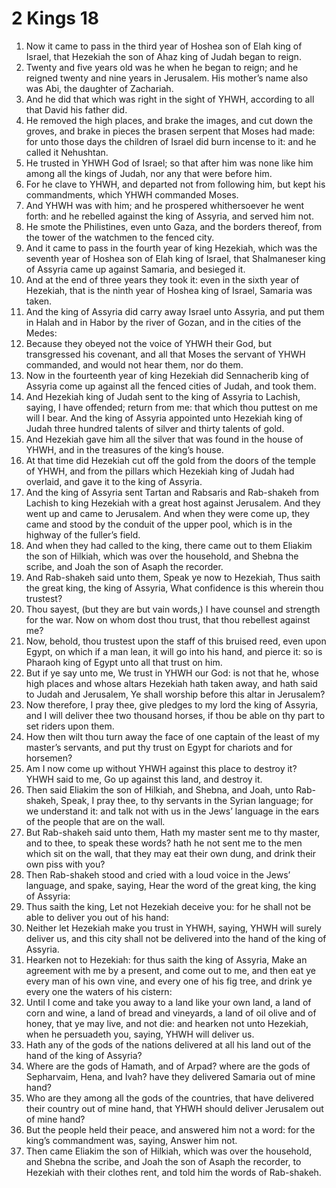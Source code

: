 ﻿# 2 Kings 18
1. Now it came to pass in the third year of Hoshea son of Elah king of Israel, that Hezekiah the son of Ahaz king of Judah began to reign. 
2. Twenty and five years old was he when he began to reign; and he reigned twenty and nine years in Jerusalem. His mother’s name also was Abi, the daughter of Zachariah. 
3. And he did that which was right in the sight of YHWH, according to all that David his father did. 
4.  He removed the high places, and brake the images, and cut down the groves, and brake in pieces the brasen serpent that Moses had made: for unto those days the children of Israel did burn incense to it: and he called it Nehushtan. 
5. He trusted in YHWH God of Israel; so that after him was none like him among all the kings of Judah, nor any that were before him. 
6. For he clave to YHWH, and departed not from following him, but kept his commandments, which YHWH commanded Moses. 
7. And YHWH was with him; and he prospered whithersoever he went forth: and he rebelled against the king of Assyria, and served him not. 
8. He smote the Philistines, even unto Gaza, and the borders thereof, from the tower of the watchmen to the fenced city. 
9.  And it came to pass in the fourth year of king Hezekiah, which was the seventh year of Hoshea son of Elah king of Israel, that Shalmaneser king of Assyria came up against Samaria, and besieged it. 
10. And at the end of three years they took it: even in the sixth year of Hezekiah, that is the ninth year of Hoshea king of Israel, Samaria was taken. 
11. And the king of Assyria did carry away Israel unto Assyria, and put them in Halah and in Habor by the river of Gozan, and in the cities of the Medes: 
12. Because they obeyed not the voice of YHWH their God, but transgressed his covenant, and all that Moses the servant of YHWH commanded, and would not hear them, nor do them. 
13.  Now in the fourteenth year of king Hezekiah did Sennacherib king of Assyria come up against all the fenced cities of Judah, and took them. 
14. And Hezekiah king of Judah sent to the king of Assyria to Lachish, saying, I have offended; return from me: that which thou puttest on me will I bear. And the king of Assyria appointed unto Hezekiah king of Judah three hundred talents of silver and thirty talents of gold. 
15. And Hezekiah gave him all the silver that was found in the house of YHWH, and in the treasures of the king’s house. 
16. At that time did Hezekiah cut off the gold from the doors of the temple of YHWH, and from the pillars which Hezekiah king of Judah had overlaid, and gave it to the king of Assyria. 
17.  And the king of Assyria sent Tartan and Rabsaris and Rab-shakeh from Lachish to king Hezekiah with a great host against Jerusalem. And they went up and came to Jerusalem. And when they were come up, they came and stood by the conduit of the upper pool, which is in the highway of the fuller’s field. 
18. And when they had called to the king, there came out to them Eliakim the son of Hilkiah, which was over the household, and Shebna the scribe, and Joah the son of Asaph the recorder. 
19. And Rab-shakeh said unto them, Speak ye now to Hezekiah, Thus saith the great king, the king of Assyria, What confidence is this wherein thou trustest? 
20. Thou sayest, (but they are but vain words,) I have counsel and strength for the war. Now on whom dost thou trust, that thou rebellest against me? 
21. Now, behold, thou trustest upon the staff of this bruised reed, even upon Egypt, on which if a man lean, it will go into his hand, and pierce it: so is Pharaoh king of Egypt unto all that trust on him. 
22. But if ye say unto me, We trust in YHWH our God: is not that he, whose high places and whose altars Hezekiah hath taken away, and hath said to Judah and Jerusalem, Ye shall worship before this altar in Jerusalem? 
23. Now therefore, I pray thee, give pledges to my lord the king of Assyria, and I will deliver thee two thousand horses, if thou be able on thy part to set riders upon them. 
24. How then wilt thou turn away the face of one captain of the least of my master’s servants, and put thy trust on Egypt for chariots and for horsemen? 
25. Am I now come up without YHWH against this place to destroy it? YHWH said to me, Go up against this land, and destroy it. 
26. Then said Eliakim the son of Hilkiah, and Shebna, and Joah, unto Rab-shakeh, Speak, I pray thee, to thy servants in the Syrian language; for we understand it: and talk not with us in the Jews’ language in the ears of the people that are on the wall. 
27. But Rab-shakeh said unto them, Hath my master sent me to thy master, and to thee, to speak these words? hath he not sent me to the men which sit on the wall, that they may eat their own dung, and drink their own piss with you? 
28. Then Rab-shakeh stood and cried with a loud voice in the Jews’ language, and spake, saying, Hear the word of the great king, the king of Assyria: 
29. Thus saith the king, Let not Hezekiah deceive you: for he shall not be able to deliver you out of his hand: 
30. Neither let Hezekiah make you trust in YHWH, saying, YHWH will surely deliver us, and this city shall not be delivered into the hand of the king of Assyria. 
31. Hearken not to Hezekiah: for thus saith the king of Assyria, Make an agreement with me by a present, and come out to me, and then eat ye every man of his own vine, and every one of his fig tree, and drink ye every one the waters of his cistern: 
32. Until I come and take you away to a land like your own land, a land of corn and wine, a land of bread and vineyards, a land of oil olive and of honey, that ye may live, and not die: and hearken not unto Hezekiah, when he persuadeth you, saying, YHWH will deliver us. 
33. Hath any of the gods of the nations delivered at all his land out of the hand of the king of Assyria? 
34. Where are the gods of Hamath, and of Arpad? where are the gods of Sepharvaim, Hena, and Ivah? have they delivered Samaria out of mine hand? 
35. Who are they among all the gods of the countries, that have delivered their country out of mine hand, that YHWH should deliver Jerusalem out of mine hand? 
36. But the people held their peace, and answered him not a word: for the king’s commandment was, saying, Answer him not. 
37. Then came Eliakim the son of Hilkiah, which was over the household, and Shebna the scribe, and Joah the son of Asaph the recorder, to Hezekiah with their clothes rent, and told him the words of Rab-shakeh. 
